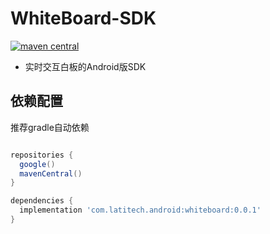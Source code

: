 # WhiteBoard-SDK

[![maven central](https://maven-badges.herokuapp.com/maven-central/com.latitech.android/whiteboard/badge.svg)](https://maven-badges.herokuapp.com/maven-central/com.latitech.android/whiteboard)

* 实时交互白板的Android版SDK

## 依赖配置

推荐gradle自动依赖

```gradle

repositories {
  google()
  mavenCentral()
}

dependencies {
  implementation 'com.latitech.android:whiteboard:0.0.1'
}

```


